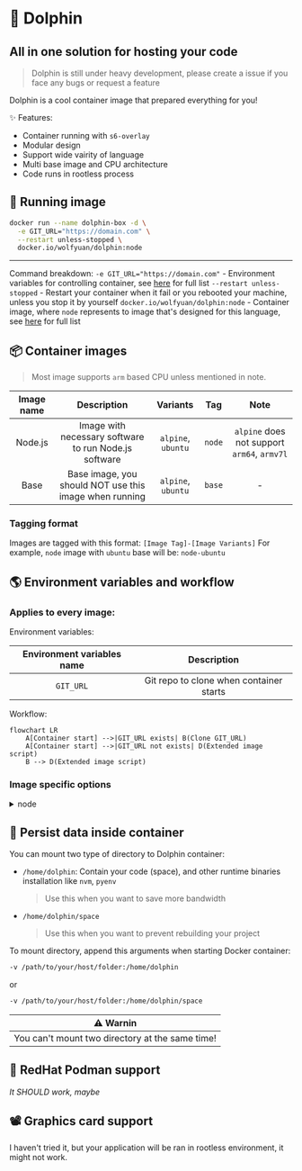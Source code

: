 # 🐬 Dolphin
## All in one solution for hosting your code

> Dolphin is still under heavy development, please create a issue if you face any bugs or request a feature

Dolphin is a cool container image that prepared everything for you!

✨ Features:
- Container running with `s6-overlay`
- Modular design
- Support wide vairity of language
- Multi base image and CPU architecture
- Code runs in rootless process

## 🏃 Running image

```bash
docker run --name dolphin-box -d \
  -e GIT_URL="https://domain.com" \
  --restart unless-stopped \
  docker.io/wolfyuan/dolphin:node
```
---

Command breakdown:
`-e GIT_URL="https://domain.com"` - Environment variables for controlling container, see [here](#🌎️-environment-variables-and-workflow) for full list
`--restart unless-stopped` - Restart your container when it fail or you rebooted your machine, unless you stop it by yourself
`docker.io/wolfyuan/dolphin:node` - Container image, where `node` represents to image that's designed for this language, see [here](#📦️-container-images) for full list

## 📦️ Container images

> Most image supports `arm` based CPU unless mentioned in note.

| Image name |                       Description                      |      Variants      |   Tag  |                     Note                    |
|:----------:|:------------------------------------------------------:|:------------------:|:------:|:-------------------------------------------:|
|   Node.js  |  Image with necessary software to run Node.js software | `alpine`, `ubuntu` | `node` | `alpine` does not support `arm64`, `armv7l` |
|    Base    | Base image, you should NOT use this image when running | `alpine`, `ubuntu` | `base` |                      -                      |

### Tagging format

Images are tagged with this format: `[Image Tag]-[Image Variants]`
For example, `node` image with `ubuntu` base will be: `node-ubuntu`

## 🌎️ Environment variables and workflow

### Applies to every image:

Environment variables:

| Environment variables name |               Description               |
|:--------------------------:|:---------------------------------------:|
|          `GIT_URL`         | Git repo to clone when container starts |

Workflow:

```mermaid
flowchart LR
    A[Container start] -->|GIT_URL exists| B(Clone GIT_URL)
    A[Container start] -->|GIT_URL not exists| D(Extended image script)
    B --> D(Extended image script)
```

### Image specific options

<details>
<summary>node</summary>

Environment variables:

| Environment variables name |                        Description                        |
|:--------------------------:|:---------------------------------------------------------:|
|       `NODE_VERSION`       |       Node.js version to install, overrides `.nvmrc`      |
|     `NODE_START_SCRIPT`    | Script to run when container finished running init script |

Workflow:

```mermaid
flowchart TB
    A[Extended image script] --> B(Install nvm)
    B --> C(Install node.js)
    C -->|.nvmrc or NODE_VERSION exists| D(Install Node.js with version in .nvmrc or NODE_VERSION)
    C -->|.nvmrc not found| E(Install Node.js LTS)
    D --> F(Install package)
    E --> F(Install package)
    F -->|pnpm-lock.yaml exists| G(Use pnpm to install packages)
    F -->|yarn.lock exists| H(Use yarn to install packages)
    F -->|package-lock.json exists| I(Use npm to install packages)
    F -->|non of them were found| G(Use pnpm to install packages)
    G -->|build script found in package.json| J(Run build script)
    H -->|build script found in package.json| J(Run build script)
    I -->|build script found in package.json| J(Run build script)
    G --> K(Run start script)
    H --> K(Run start script)
    I --> K(Run start script)
    J -->|start script found in package.json| K(Run start script)
    J --> L(Run NODE_START_SCRIPT)
```

> Diagram is a *little* bit complex

| 📝 Note                                  |
|------------------------------------------|
| In package manager: `pnpm > yarn > npm`  |
| In node version: `NODE_VERSION > .nvmrc` |

</details>

## 💾 Persist data inside container

You can mount two type of directory to Dolphin container:
- `/home/dolphin`: Contain your code (space), and other runtime binaries installation like `nvm`, `pyenv`
  > Use this when you want to save more bandwidth
- `/home/dolphin/space`
  > Use this when you want to prevent rebuilding your project

To mount directory, append this arguments when starting Docker container:

```bash
-v /path/to/your/host/folder:/home/dolphin
```
or
```bash
-v /path/to/your/host/folder:/home/dolphin/space
```

| ⚠️ Warnin                                        |
|-------------------------------------------------|
| You can't mount two directory at the same time! |

## 🎩 RedHat Podman support

*It SHOULD work, maybe*

## 📽️ Graphics card support

I haven't tried it, but your application will be ran in rootless environment, it might not work.
